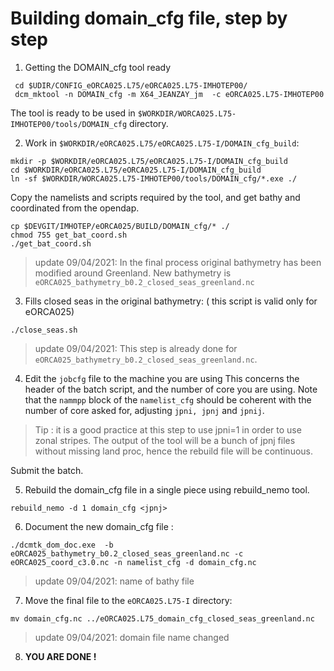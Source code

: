 # Building domain_cfg file, step by step

 1. Getting the DOMAIN_cfg tool ready

  ```
   cd $UDIR/CONFIG_eORCA025.L75/eORCA025.L75-IMHOTEP00/
   dcm_mktool -n DOMAIN_cfg -m X64_JEANZAY_jm  -c eORCA025.L75-IMHOTEP00
  ```

  The tool is ready to be used in `$WORKDIR/WORCA025.L75-IMHOTEP00/tools/DOMAIN_cfg` directory.
  
 2. Work in `$WORKDIR/eORCA025.L75/eORCA025.L75-I/DOMAIN_cfg_build`:

   ```
   mkdir -p $WORKDIR/eORCA025.L75/eORCA025.L75-I/DOMAIN_cfg_build
   cd $WORKDIR/eORCA025.L75/eORCA025.L75-I/DOMAIN_cfg_build
   ln -sf $WORKDIR/WORCA025.L75-IMHOTEP00/tools/DOMAIN_cfg/*.exe ./
   ```
Copy the namelists and scripts required by the tool, and get bathy and coordinated from the opendap.

   ```
   cp $DEVGIT/IMHOTEP/eORCA025/BUILD/DOMAIN_cfg/* ./
   chmod 755 get_bat_coord.sh
   ./get_bat_coord.sh
   ```

> update 09/04/2021: In the final process original bathymetry has been modified around Greenland. New bathymetry is `eORCA025_bathymetry_b0.2_closed_seas_greenland.nc`

 3. Fills closed seas in the original bathymetry: ( this script is valid only for eORCA025)

   ```
   ./close_seas.sh 
   ```

> update 09/04/2021: This step is already done for `eORCA025_bathymetry_b0.2_closed_seas_greenland.nc`.

 4. Edit the `jobcfg` file to the machine you are using
  This concerns the header of the batch script, and the number of core you are using.
  Note that the `nammpp` block of the `namelist_cfg` should be coherent with the number of core asked for,
adjusting `jpni, jpnj` and `jpnij`.
> Tip : it is a good practice at this step to use jpni=1 in order to use zonal stripes. The output of the
> tool will be a bunch of jpnj files without missing land proc, hence the rebuild file will be continuous.  

   Submit the batch.  
    
 5. Rebuild the domain_cfg file in a single piece using rebuild_nemo tool.

   ```
   rebuild_nemo -d 1 domain_cfg <jpnj>
   ```

 6. Document the new domain_cfg file :

   ```
   ./dcmtk_dom_doc.exe  -b eORCA025_bathymetry_b0.2_closed_seas_greenland.nc -c eORCA025_coord_c3.0.nc -n namelist_cfg -d domain_cfg.nc
   ```

> update 09/04/2021: name of bathy file

 7. Move the final file to the `eORCA025.L75-I` directory:

   ```
   mv domain_cfg.nc ../eORCA025.L75_domain_cfg_closed_seas_greenland.nc
   ```

> update 09/04/2021: domain file name changed

 8. **YOU ARE DONE !**

